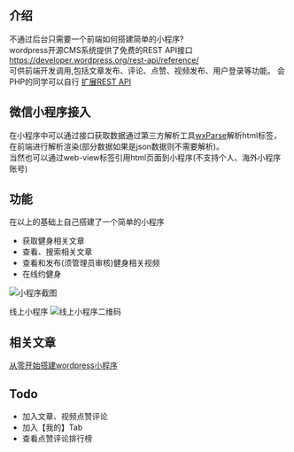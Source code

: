 
## 介绍
不通过后台只需要一个前端如何搭建简单的小程序?<br/>
wordpress开源CMS系统提供了免费的REST API接口
https://developer.wordpress.org/rest-api/reference/ <br/>
可供前端开发调用,包括文章发布、评论、点赞、视频发布、用户登录等功能。
会PHP的同学可以自行
<a href="https://developer.wordpress.org/rest-api/extending-the-rest-api/" target="_blank" rel="noopener">扩展REST API</a>


## 微信小程序接入

在小程序中可以通过接口获取数据通过第三方解析工具<a href="https://github.com/icindy/wxParse/" target="_blank" rel="noopener">wxParse</a>解析html标签，在前端进行解析渲染(部分数据如果是json数据则不需要解析)。<br/>
当然也可以通过web-view标签引用html页面到小程序(不支持个人、海外小程序账号)


## 功能
在以上的基础上自己搭建了一个简单的小程序

* 获取健身相关文章
* 查看、搜索相关文章
* 查看和发布(须管理员审核)健身相关视频
* 在线约健身

![小程序截图](https://www.jwdai.com.cn/images/screenShot.png)

线上小程序
![线上小程序二维码](https://www.jwdai.com.cn/images/QRCode.png)

## 相关文章
[从零开始搭建wordpress小程序](https://www.watch-life.net/wordpress-weixin-app)

## Todo
* 加入文章、视频点赞评论
* 加入【我的】Tab
* 查看点赞评论排行榜
